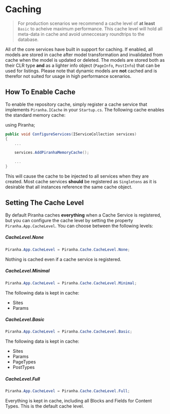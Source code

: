 # Caching

> For production scenarios we recommend a cache level of **at least** `Basic` to acheive maximum performance. This cache level will hold all meta-data in cache and avoid unneccesary roundtrips to the database.

All of the core services have built in support for caching. If enabled, all models are stored in cache after model transformation and invalidated from cache when the model is updated or deleted. The models are stored both as their CLR type **and** as a lighter info object (`PageInfo`, `PostInfo`) that can be used for listings. Please note that dynamic models are **not** cached and is therefor not suited for usage in high performance scenarios.

## How To Enable Cache

To enable the repository cache, simply register a cache service that implements `Piranha.ICache` in your `Startup.cs`. The following cache enables the standard memory cache:

using Piranha;

~~~ csharp
public void ConfigureServices(IServiceCollection services)
{
    ...

    services.AddPiranhaMemoryCache();

    ...
}
~~~

This will cause the cache to be injected to all services when they are created. Most cache services **should** be registered as `Singletons` as it is desirable that all instances reference the same cache object.

## Setting The Cache Level

By default Piranha caches **everything** when a Cache Service is registered, but you can configure the cache level by setting the property `Piranha.App.CacheLevel`. You can choose between the following levels:

##### CacheLevel.None

~~~ csharp
Piranha.App.CacheLevel = Piranha.Cache.CacheLevel.None;
~~~

Nothing is cached even if a cache service is registered.

##### CacheLevel.Minimal

~~~ csharp
Piranha.App.CacheLevel = Piranha.Cache.CacheLevel.Minimal;
~~~

The following data is kept in cache:

* Sites
* Params

##### CacheLevel.Basic

~~~ csharp
Piranha.App.CacheLevel = Piranha.Cache.CacheLevel.Basic;
~~~

The following data is kept in cache:

* Sites
* Params
* PageTypes
* PostTypes

##### CacheLevel.Full

~~~ csharp
Piranha.App.CacheLevel = Piranha.Cache.CacheLevel.Full;
~~~

Everything is kept in cache, including all Blocks and Fields for Content Types. This is the default cache level.
